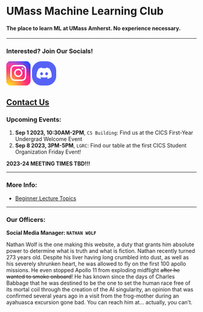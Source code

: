 # UMass Machine Learning Club

#### The place to learn ML at UMass Amherst. No experience necessary.
--------------------
### Interested? Join Our Socials!
[![Instagram Logo](./instagram_icon_161086.png)](https://www.instagram.com/umass_mlclub/ "Our Insta")
[![Discord Logo](./good%20discord%20icon.png)](https://discord.gg/GW5CjNuTNx "Our Discord")

[Contact Us](https://forms.gle/zSJJFD5UMU6yVmYA8)
---------

### Upcoming Events:

1. **Sep 1 2023, 10:30AM-2PM**, `CS Building`: Find us at the CICS First-Year Undergrad Welcome Event
2. **Sep 8 2023, 3PM-5PM**, `LGRC`: Find our table at the first CICS Student Organization Friday Event!

**2023-24 MEETING TIMES TBD!!!**

-----------------

### More Info: 

* [Beginner Lecture Topics](/lecture_schedule.md)

----------------

### Our Officers:

**Social Media Manager: `NATHAN WOLF`**

Nathan Wolf is the one making this website, a duty that grants him absolute power to determine what is truth and what is fiction. Nathan recently turned 273 years old. Despite his liver having long crumbled into dust, as well as his severely shrunken heart, he was allowed to fly on the first 100 apollo missions. He even stopped Apollo 11 from exploding midflight ~~after he wanted to smoke onboard~~! He has known since the days of Charles Babbage that he was destined to be the one to set the human race free of its mortal coil through the creation of the AI singularity, an opinion that was confirmed several years ago in a visit from the frog-mother during an ayahuasca excursion gone bad. You can reach him at... actually, you can't.